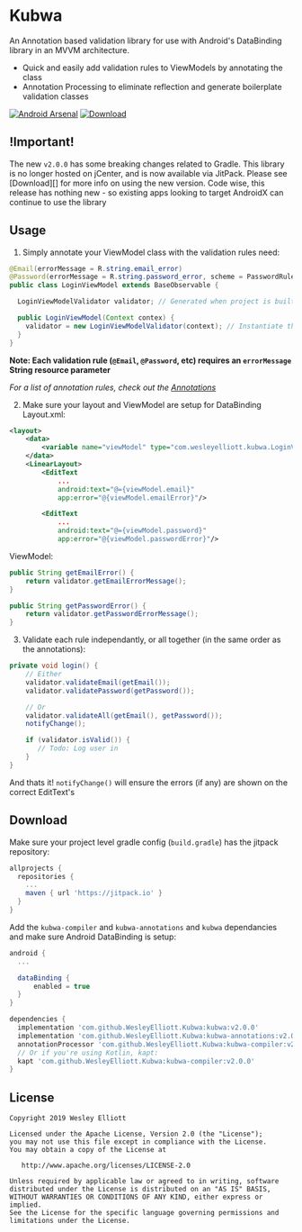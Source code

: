 # Kubwa
An Annotation based validation library for use with Android's DataBinding library in an MVVM architecture.

 - Quick and easily add validation rules to ViewModels by annotating the class
 - Annotation Processing to eliminate reflection and generate boilerplate validation classes

[![Android Arsenal](https://img.shields.io/badge/Android%20Arsenal-Kubwa-green.svg?style=true)](https://android-arsenal.com/details/1/4428)
[![Download](https://jitpack.io/v/WesleyElliott/Kubwa.svg)](https://jitpack.io/#WesleyElliott/Kubwa)

## !Important!
The new `v2.0.0` has some breaking changes related to Gradle. This library is no longer hosted on jCenter, and is now available via JitPack. Please see [Download][] for more info on using the new version.
Code wise, this release has nothing new - so existing apps looking to target AndroidX can continue to use the library

## Usage
1. Simply annotate your ViewModel class with the validation rules need:
  ```java
  @Email(errorMessage = R.string.email_error)
  @Password(errorMessage = R.string.password_error, scheme = PasswordRule.Scheme.ALPHA_NUMERIC_SYMBOLS)
  public class LoginViewModel extends BaseObservable {

    LoginViewModelValidator validator; // Generated when project is built

    public LoginViewModel(Context contex) {
      validator = new LoginViewModelValidator(context); // Instantiate the validator with a Context
    }
  }
  ```
  **Note: Each validation rule (`@Email`, `@Password`, etc) requires an `errorMessage` String resource parameter**

  *For a list of annotation rules, check out the [Annotations](https://github.com/WesleyElliott/Kubwa/tree/master/kubwa-annotations/src/main/java/com/wesleyelliott/kubwa/annotation)*

2. Make sure your layout and ViewModel are setup for DataBinding
  Layout.xml:
  ```xml
  <layout>
      <data>
          <variable name="viewModel" type="com.wesleyelliott.kubwa.LoginViewModel" />
      </data>
      <LinearLayout>
          <EditText
              ...
              android:text="@={viewModel.email}"
              app:error="@{viewModel.emailError}"/>

          <EditText
              ...
              android:text="@={viewModel.password}"
              app:error="@{viewModel.passwordError}"/>
  ```

  ViewModel:
  ```java
  public String getEmailError() {
      return validator.getEmailErrorMessage();
  }

  public String getPasswordError() {
      return validator.getPasswordErrorMessage();
  }
  ```
3. Validate each rule independantly, or all together (in the same order as the annotations):
  ```java
  private void login() {
      // Either
      validator.validateEmail(getEmail());
      validator.validatePassword(getPassword());

      // Or
      validator.validateAll(getEmail(), getPassword());
      notifyChange();

      if (validator.isValid()) {
         // Todo: Log user in
      }
  }
  ```
  And thats it! `notifyChange()` will ensure the errors (if any) are shown on the correct EditText's

## Download
Make sure your project level gradle config (`build.gradle`) has the jitpack repository:

```gradle
allprojects {
  repositories {
    ...
    maven { url 'https://jitpack.io' }
  }
}
```

Add the `kubwa-compiler` and `kubwa-annotations` and `kubwa` dependancies and make sure Android DataBinding is setup:
```gradle
android {
  ...

  dataBinding {
      enabled = true
  }
}

dependencies {
  implementation 'com.github.WesleyElliott.Kubwa:kubwa:v2.0.0'
  implementation 'com.github.WesleyElliott.Kubwa:kubwa-annotations:v2.0.0'
  annotationProcessor 'com.github.WesleyElliott.Kubwa:kubwa-compiler:v2.0.0'
  // Or if you're using Kotlin, kapt:
  kapt 'com.github.WesleyElliott.Kubwa:kubwa-compiler:v2.0.0'
}
```
## License

```
Copyright 2019 Wesley Elliott

Licensed under the Apache License, Version 2.0 (the "License");
you may not use this file except in compliance with the License.
You may obtain a copy of the License at

   http://www.apache.org/licenses/LICENSE-2.0

Unless required by applicable law or agreed to in writing, software
distributed under the License is distributed on an "AS IS" BASIS,
WITHOUT WARRANTIES OR CONDITIONS OF ANY KIND, either express or implied.
See the License for the specific language governing permissions and
limitations under the License.
```

